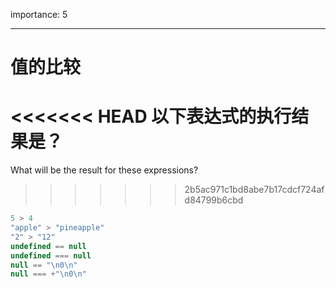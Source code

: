 importance: 5

---

# 值的比较

<<<<<<< HEAD
以下表达式的执行结果是？
=======
What will be the result for these expressions?
>>>>>>> 2b5ac971c1bd8abe7b17cdcf724afd84799b6cbd

```js no-beautify
5 > 4
"apple" > "pineapple"
"2" > "12"
undefined == null
undefined === null
null == "\n0\n"
null === +"\n0\n"
```


